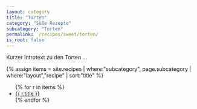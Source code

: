 ```yaml
---
layout: category
title: "Torten"
category: "Süße Rezepte"
subcategory: "Torten"
permalink:  /recipes/sweet/torten/
is_root: false
---
```


<p>Kurzer Introtext zu den Torten …</p>

{% assign items = site.recipes
  | where:"subcategory", page.subcategory
  | where:"layout","recipe"
  | sort:"title" %}

<ul>
{% for r in items %}
  <li><a href="{{ r.url | relative_url }}">{{ r.title }}</a></li>
{% endfor %}
</ul>
